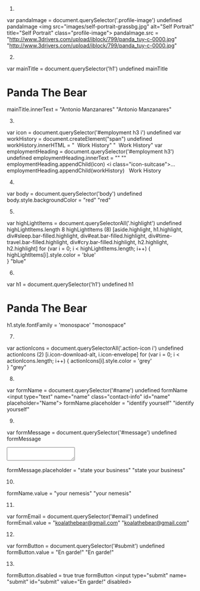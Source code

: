 1.

var pandaImage = document.querySelector('.profile-image')
undefined
pandaImage
<img src=​"images/​self-portrait-grassbg.jpg" alt=​"Self Portrait" title=​"Self Portrait" class=​"profile-image">​
pandaImage.src = "http://www.3drivers.com/upload/iblock/799/panda_tuy-c-0000.jpg"
"http://www.3drivers.com/upload/iblock/799/panda_tuy-c-0000.jpg"

2.

var mainTitle = document.querySelector('h1')
undefined
mainTitle
<h1 class=​"highlight">​Panda The Bear​</h1>​
mainTitle.innerText = "Antonio Manzanares"
"Antonio Manzanares"

3.

var icon = document.querySelector('#employment h3 i')
undefined
var workHistory = document.createElement("span")
undefined
workHistory.innerHTML = "&nbsp; Work History"
"&nbsp; Work History"
var employmentHeading = document.querySelector('#employment h3')
undefined
employmentHeading.innerText = ""
""
employmentHeading.appendChild(icon)
<i class=​"icon-suitcase">​…​</i>​
employmentHeading.appendChild(workHistory)
<span>​&nbsp; Work History​</span>​


4.

var body = document.querySelector('body')
undefined
body.style.backgroundColor = "red"
"red"

5.

var highLightItems = document.querySelectorAll('.highlight')
undefined
highLightItems.length
8
highLightItems
(8) [aside.highlight, h1.highlight, div#sleep.bar-filled.highlight, div#eat.bar-filled.highlight, div#time-travel.bar-filled.highlight, div#cry.bar-filled.highlight, h2.highlight, h2.highlight]
for (var i = 0; i < highLightItems.length; i++) {
  highLightItems[i].style.color = 'blue'    
}
"blue"

6.

var h1 = document.querySelector('h1')
undefined
h1
<h1 class=​"highlight" style=​"color:​ blue;​">​Panda The Bear​</h1>​
h1.style.fontFamily = 'monospace'
"monospace"

7.

var actionIcons = document.querySelectorAll('.action-icon i')
undefined
actionIcons
(2) [i.icon-download-alt, i.icon-envelope]
for (var i = 0; i < actionIcons.length; i++) {
  actionIcons[i].style.color = 'grey'    
}
"grey"

8.

var formName = document.querySelector('#name')
undefined
formName
<input type=​"text" name=​"name" class=​"contact-info" id=​"name" placeholder=​"Name">​
formName.placeholder = "identify yourself"
"identify yourself"

9.

var formMessage = document.querySelector('#message')
undefined
formMessage
<textarea name=​"message" id=​"message" placeholder=​"Message">​</textarea>​
formMessage.placeholder = "state your business"
"state your business"

10.

formName.value = "your nemesis"
"your nemesis"

11.

var formEmail = document.querySelector('#email')
undefined
formEmail.value = "koalathebear@gmail.com"
"koalathebear@gmail.com"

12.

var formButton = document.querySelector('#submit')
undefined
formButton.value = "En garde!"
"En garde!"

13.

formButton.disabled = true
true
formButton
<input type=​"submit" name=​"submit" id=​"submit" value=​"En garde!" disabled>​
